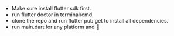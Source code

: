 <ul>
<li>Make sure install flutter sdk first.</li>
<li>run flutter doctor in terminal/cmd. </li>
<li>clone the repo and run flutter pub get to install all dependencies.</li>
<li>run main.dart for any platform and 🚀</li>
</ul>

